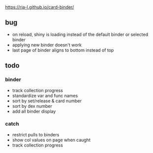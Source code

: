 https://ria-l.github.io/card-binder/

## bug

- on reload, shiny is loading instead of the default binder or selected binder
- applying new binder doesn't work
- last page of binder aligns to bottom instead of top

## todo

### binder

- track collection progress
- standardize var and func names
- sort by set/release & card number
- sort by dex number
- add all binder display

### catch

- restrict pulls to binders
- show col values on page when caught
- track collection progress
